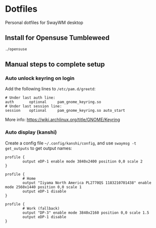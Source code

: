 # Dotfiles

Personal dotfiles for SwayWM desktop

## Install for Opensuse Tumbleweed

```bash
./opensuse
```

## Manual steps to complete setup

### Auto unlock keyring on login

Add the following lines to `/etc/pam.d/greetd`:

```
# Under last auth line:
auth       optional     pam_gnome_keyring.so
# Under last session line:
session    optional     pam_gnome_keyring.so auto_start
```

More info: https://wiki.archlinux.org/title/GNOME/Keyring

### Auto display (kanshi)

Create a config file `~/.config/kanshi/config`, and use `swaymsg -t get_outputs` to get output names:

```
profile {
        output eDP-1 enable mode 3840x2400 position 0,0 scale 2
}

profile {
        # Home
        output "Iiyama North America PL2770QS 1183210701438" enable mode 2560x1440 position 0,0 scale 1
        output eDP-1 disable
}

profile {
        # Work (fallback)
        output "DP-3" enable mode 3840x2160 position 0,0 scale 1.5
        output eDP-1 disable
}
```
